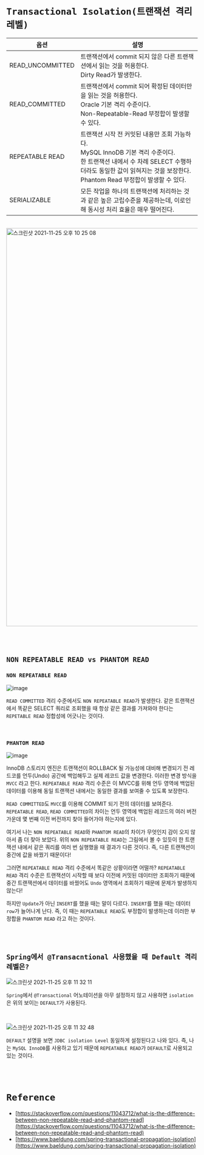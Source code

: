 # `Transactional Isolation(트랜잭션 격리 레벨)`

| 옵션 | 설명 |
|--------|-------|
| READ_UNCOMMITTED | 트랜잭션에서 commit 되지 않은 다른 트랜잭션에서 읽는 것을 허용한다. <br> Dirty Read가 발생한다.|
| READ_COMMITTED | 트랜잭션에서 commit 되어 확정된 데이터만을 읽는 것을 허용한다. <br> Oracle 기본 격리 수준이다. <br> Non-Repeatable-Read 부정합이 발생할 수 있다. |
| REPEATABLE READ | 트랜잭션 시작 전 커밋된 내용만 조회 가능하다. <br> MySQL InnoDB 기본 격리 수준이다. <br> 한 트랜잭션 내에서 수 차례 SELECT 수행하더라도 동일한 값이 읽혀지는 것을 보장한다. <br> Phantom Read 부정합이 발생할 수 있다. |
| SERIALIZABLE | 모든 작업을 하나의 트랜잭션에 처리하는 것과 같은 높은 고립수준을 제공하는데, 이로인해 동시성 처리 효율은 매우 떨어진다. |

<br>

<img width="1047" alt="스크린샷 2021-11-25 오후 10 25 08" src="https://user-images.githubusercontent.com/45676906/143449504-f1f2b6cd-5c2a-4cf8-90fe-39f6d0f700c0.png">

<br> <br>

## `NON REPEATABLE READ vs PHANTOM READ`

### `NON REPEATABLE READ`

![image](https://user-images.githubusercontent.com/45676906/143453010-be202c18-f3ed-4e5c-b5b6-859838b2e0be.png)

`READ COMMITTED` 격리 수준에서도 `NON REPEATABLE READ`가 발생한다. 같은 트랜잭션에서 똑같은 SELECT 쿼리로 조회했을 때 항상 같은 결과를 가져와야 한다는 `REPETABLE READ` 정합성에 어긋나는 것이다.  

<br> 

### `PHANTOM READ`

![image](https://user-images.githubusercontent.com/45676906/143453192-d0ab6042-94b8-4924-bed3-e0936d82c24a.png)

InnoDB 스토리지 엔진은 트랜잭션이 ROLLBACK 될 가능성에 대비해 변경되기 전 레드코를 언두(Undo) 공간에 백업해두고 실제 레코드 값을 변경한다. 이러한 변경 방식을 `MVCC` 라고 한다. `REPEATABLE READ` 격리 수준은 이 MVCC를 위해 언두 영역에 백업된 데이터를 이용해 동일 트랜잭션 내에서는 동일한 결과를 보여줄 수 있도록 보장한다. 

`READ COMMITTED`도 `MVCC`를 이용해 COMMIT 되기 전의 데이터를 보여준다. `REPEATABLE READ`, `READ COMMITTED`의 차이는 언두 영역에 백업된 레코드의 여러 버전 가운데 몇 번째 이전 버전까지 찾아 들어가야 하는지에 있다. 

여기서 나는 `NON REPEATABLE READ`와 `PHANTOM READ`의 차이가 무엇인지 감이 오지 않아서 좀 더 찾아 보았다. 위의 `NON REPEATABLE READ`는 그림에서 볼 수 있듯이 한 트랜잭션 내에서 같은 쿼리를 여러 번 실행했을 때 결과가 다른 것이다. 즉, 다른 트랜잭션이 중간에 값을 바꿨기 때문이다! 

그러면 `REPEATABLE READ` 격리 수준에서 똑같은 상황이라면 어떨까? `REPEATABLE READ` 격리 수준은 트랜잭션이 시작할 때 보다 이전에 커밋된 데이터만 조회하기 때문에 중간 트랜잭션에서 데이터를 바꿨어도 `Undo` 영역에서 조회하기 때문에 문제가 발생하지 않는다!

하지만 `Update`가 아닌 `INSERT`를 했을 때는 말이 다르다. `INSERT`를 했을 때는 데이터 `row`가 늘어나게 난다. 즉, 이 때는 `REPEATABLE READ`도 부정합이 발생하는데 이러한 부정합을 `PHANTOM READ` 라고 하는 것이다. 

<br> <br>

## `Spring에서 @Transacntional 사용했을 때 Default 격리 레벨은?`

![스크린샷 2021-11-25 오후 11 32 11](https://user-images.githubusercontent.com/45676906/143459898-e700a2b9-6b22-4338-86f4-3a7aafd5d7f4.png)

`Spring`에서 `@Transactional` 어노테이션을 아무 설정하지 않고 사용하면 `isolation`은 위의 보이는 `DEFAULT`가 사용된다. 

<br>

![스크린샷 2021-11-25 오후 11 32 48](https://user-images.githubusercontent.com/45676906/143460038-bab3d62e-4b82-4473-97c4-0aa32d5bb1d8.png)

`DEFAULT` 설명을 보면 `JDBC isolation Level` 동일하게 설정된다고 나와 있다. 즉, 나는 `MySQL InnoDB`를 사용하고 있기 때문에 `REPEATABLE READ`가 `DEFAULT`로 사용되고 있는 것이다.

<br> <br>

# `Reference`

- [https://stackoverflow.com/questions/11043712/what-is-the-difference-between-non-repeatable-read-and-phantom-read](https://stackoverflow.com/questions/11043712/what-is-the-difference-between-non-repeatable-read-and-phantom-read)
- [https://www.baeldung.com/spring-transactional-propagation-isolation](https://www.baeldung.com/spring-transactional-propagation-isolation)
